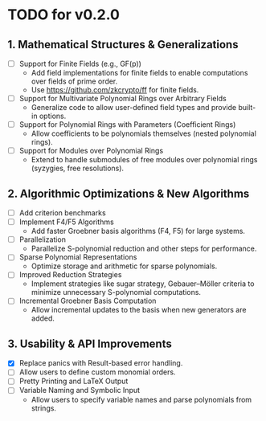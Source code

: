 # TODO for v0.2.0

## 1. Mathematical Structures & Generalizations
- [ ] Support for Finite Fields (e.g., GF(p))
    - Add field implementations for finite fields to enable computations over fields of prime order.
    - Use https://github.com/zkcrypto/ff for finite fields.
- [ ] Support for Multivariate Polynomial Rings over Arbitrary Fields
    - Generalize code to allow user-defined field types and provide built-in options.
- [ ] Support for Polynomial Rings with Parameters (Coefficient Rings)
    - Allow coefficients to be polynomials themselves (nested polynomial rings).
- [ ] Support for Modules over Polynomial Rings
    - Extend to handle submodules of free modules over polynomial rings (syzygies, free resolutions).

## 2. Algorithmic Optimizations & New Algorithms
- [ ] Add criterion benchmarks
- [ ] Implement F4/F5 Algorithms
    - Add faster Groebner basis algorithms (F4, F5) for large systems.
- [ ] Parallelization
    - Parallelize S-polynomial reduction and other steps for performance.
- [ ] Sparse Polynomial Representations
    - Optimize storage and arithmetic for sparse polynomials.
- [ ] Improved Reduction Strategies
    - Implement strategies like sugar strategy, Gebauer–Möller criteria to minimize unnecessary S-polynomial computations.
- [ ] Incremental Groebner Basis Computation
    - Allow incremental updates to the basis when new generators are added.

## 3. Usability & API Improvements
- [x] Replace panics with Result-based error handling.
- [ ] Allow users to define custom monomial orders.
- [ ] Pretty Printing and LaTeX Output
- [ ] Variable Naming and Symbolic Input
    - Allow users to specify variable names and parse polynomials from strings.